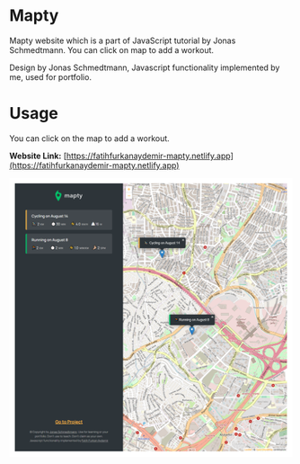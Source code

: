 # Mapty

Mapty website which is a part of JavaScript tutorial by Jonas Schmedtmann. You can click on map to add a workout.

Design by Jonas Schmedtmann, Javascript functionality implemented by me, used for portfolio.

# Usage
You can click on the map to add a workout.

**Website Link:** [https://fatihfurkanaydemir-mapty.netlify.app](https://fatihfurkanaydemir-mapty.netlify.app)

![](https://github.com/fatihfurkanaydemir/javascript-mapty/blob/master/page.png)
